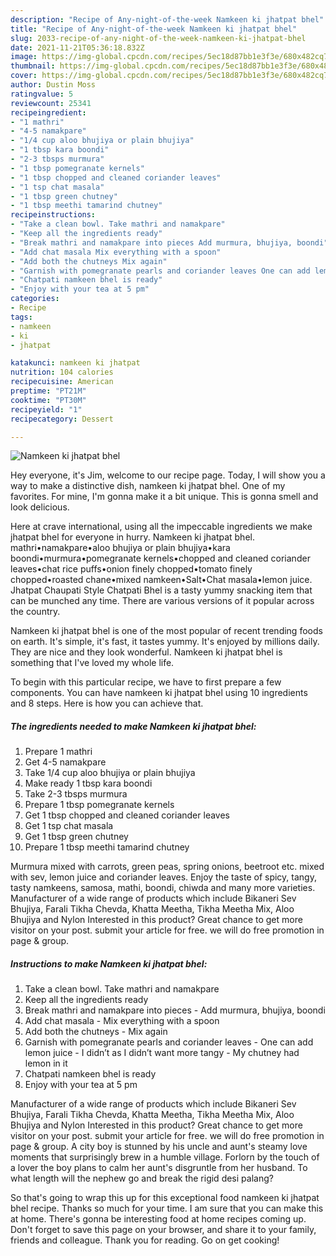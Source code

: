 ```yaml
---
description: "Recipe of Any-night-of-the-week Namkeen ki jhatpat bhel"
title: "Recipe of Any-night-of-the-week Namkeen ki jhatpat bhel"
slug: 2033-recipe-of-any-night-of-the-week-namkeen-ki-jhatpat-bhel
date: 2021-11-21T05:36:18.832Z
image: https://img-global.cpcdn.com/recipes/5ec18d87bb1e3f3e/680x482cq70/namkeen-ki-jhatpat-bhel-recipe-main-photo.jpg
thumbnail: https://img-global.cpcdn.com/recipes/5ec18d87bb1e3f3e/680x482cq70/namkeen-ki-jhatpat-bhel-recipe-main-photo.jpg
cover: https://img-global.cpcdn.com/recipes/5ec18d87bb1e3f3e/680x482cq70/namkeen-ki-jhatpat-bhel-recipe-main-photo.jpg
author: Dustin Moss
ratingvalue: 5
reviewcount: 25341
recipeingredient:
- "1 mathri"
- "4-5 namakpare"
- "1/4 cup aloo bhujiya or plain bhujiya"
- "1 tbsp kara boondi"
- "2-3 tbsps murmura"
- "1 tbsp pomegranate kernels"
- "1 tbsp chopped and cleaned coriander leaves"
- "1 tsp chat masala"
- "1 tbsp green chutney"
- "1 tbsp meethi tamarind chutney"
recipeinstructions:
- "Take a clean bowl. Take mathri and namakpare"
- "Keep all the ingredients ready"
- "Break mathri and namakpare into pieces Add murmura, bhujiya, boondi"
- "Add chat masala Mix everything with a spoon"
- "Add both the chutneys Mix again"
- "Garnish with pomegranate pearls and coriander leaves One can add lemon juice I didn’t as I didn’t want more tangy  My chutney had lemon in it"
- "Chatpati namkeen bhel is ready"
- "Enjoy with your tea at 5 pm"
categories:
- Recipe
tags:
- namkeen
- ki
- jhatpat

katakunci: namkeen ki jhatpat 
nutrition: 104 calories
recipecuisine: American
preptime: "PT21M"
cooktime: "PT30M"
recipeyield: "1"
recipecategory: Dessert

---
```



![Namkeen ki jhatpat bhel](https://img-global.cpcdn.com/recipes/5ec18d87bb1e3f3e/680x482cq70/namkeen-ki-jhatpat-bhel-recipe-main-photo.jpg)

Hey everyone, it's Jim, welcome to our recipe page. Today, I will show you a way to make a distinctive dish, namkeen ki jhatpat bhel. One of my favorites. For mine, I'm gonna make it a bit unique. This is gonna smell and look delicious.

Here at crave international, using all the impeccable ingredients we make jhatpat bhel for everyone in hurry. Namkeen ki jhatpat bhel. mathri•namakpare•aloo bhujiya or plain bhujiya•kara boondi•murmura•pomegranate kernels•chopped and cleaned coriander leaves•chat rice puffs•onion finely chopped•tomato finely chopped•roasted chane•mixed namkeen•Salt•Chat masala•lemon juice. Jhatpat Chaupati Style Chatpati Bhel is a tasty yummy snacking item that can be munched any time. There are various versions of it popular across the country.

Namkeen ki jhatpat bhel is one of the most popular of recent trending foods on earth. It's simple, it's fast, it tastes yummy. It's enjoyed by millions daily. They are nice and they look wonderful. Namkeen ki jhatpat bhel is something that I've loved my whole life.


To begin with this particular recipe, we have to first prepare a few components. You can have namkeen ki jhatpat bhel using 10 ingredients and 8 steps. Here is how you can achieve that.

<!--inarticleads1-->

##### The ingredients needed to make Namkeen ki jhatpat bhel:

1. Prepare 1 mathri
1. Get 4-5 namakpare
1. Take 1/4 cup aloo bhujiya or plain bhujiya
1. Make ready 1 tbsp kara boondi
1. Take 2-3 tbsps murmura
1. Prepare 1 tbsp pomegranate kernels
1. Get 1 tbsp chopped and cleaned coriander leaves
1. Get 1 tsp chat masala
1. Get 1 tbsp green chutney
1. Prepare 1 tbsp meethi tamarind chutney


Murmura mixed with carrots, green peas, spring onions, beetroot etc. mixed with sev, lemon juice and coriander leaves. Enjoy the taste of spicy, tangy, tasty namkeens, samosa, mathi, boondi, chiwda and many more varieties. Manufacturer of a wide range of products which include Bikaneri Sev Bhujiya, Farali Tikha Chevda, Khatta Meetha, Tikha Meetha Mix, Aloo Bhujiya and Nylon Interested in this product? Great chance to get more visitor on your post. submit your article for free. we will do free promotion in page & group. 

<!--inarticleads2-->

##### Instructions to make Namkeen ki jhatpat bhel:

1. Take a clean bowl. Take mathri and namakpare
1. Keep all the ingredients ready
1. Break mathri and namakpare into pieces - Add murmura, bhujiya, boondi
1. Add chat masala - Mix everything with a spoon
1. Add both the chutneys - Mix again
1. Garnish with pomegranate pearls and coriander leaves - One can add lemon juice - I didn’t as I didn’t want more tangy  - My chutney had lemon in it
1. Chatpati namkeen bhel is ready
1. Enjoy with your tea at 5 pm


Manufacturer of a wide range of products which include Bikaneri Sev Bhujiya, Farali Tikha Chevda, Khatta Meetha, Tikha Meetha Mix, Aloo Bhujiya and Nylon Interested in this product? Great chance to get more visitor on your post. submit your article for free. we will do free promotion in page & group. A city boy is stunned by his uncle and aunt's steamy love moments that surprisingly brew in a humble village. Forlorn by the touch of a lover the boy plans to calm her aunt's disgruntle from her husband. To what length will the nephew go and break the rigid desi palang? 

So that's going to wrap this up for this exceptional food namkeen ki jhatpat bhel recipe. Thanks so much for your time. I am sure that you can make this at home. There's gonna be interesting food at home recipes coming up. Don't forget to save this page on your browser, and share it to your family, friends and colleague. Thank you for reading. Go on get cooking!
